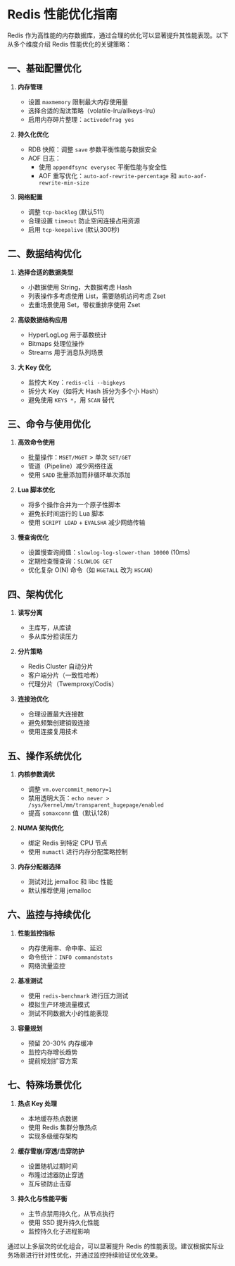 # Redis 性能优化指南

Redis 作为高性能的内存数据库，通过合理的优化可以显著提升其性能表现。以下从多个维度介绍 Redis 性能优化的关键策略：

## 一、基础配置优化

1. **内存管理**
   - 设置 `maxmemory` 限制最大内存使用量
   - 选择合适的淘汰策略（volatile-lru/allkeys-lru）
   - 启用内存碎片整理：`activedefrag yes`

2. **持久化优化**
   - RDB 快照：调整 `save` 参数平衡性能与数据安全
   - AOF 日志：
     - 使用 `appendfsync everysec` 平衡性能与安全性
     - AOF 重写优化：`auto-aof-rewrite-percentage` 和 `auto-aof-rewrite-min-size`

3. **网络配置**
   - 调整 `tcp-backlog` (默认511)
   - 合理设置 `timeout` 防止空闲连接占用资源
   - 启用 `tcp-keepalive` (默认300秒)

## 二、数据结构优化

1. **选择合适的数据类型**
   - 小数据使用 String，大数据考虑 Hash
   - 列表操作多考虑使用 List，需要随机访问考虑 Zset
   - 去重场景使用 Set，带权重排序使用 Zset

2. **高级数据结构应用**
   - HyperLogLog 用于基数统计
   - Bitmaps 处理位操作
   - Streams 用于消息队列场景

3. **大 Key 优化**
   - 监控大 Key：`redis-cli --bigkeys`
   - 拆分大 Key（如将大 Hash 拆分为多个小 Hash）
   - 避免使用 `KEYS *`，用 `SCAN` 替代

## 三、命令与使用优化

1. **高效命令使用**
   - 批量操作：`MSET/MGET` > 单次 `SET/GET`
   - 管道（Pipeline）减少网络往返
   - 使用 `SADD` 批量添加而非循环单次添加

2. **Lua 脚本优化**
   - 将多个操作合并为一个原子性脚本
   - 避免长时间运行的 Lua 脚本
   - 使用 `SCRIPT LOAD` + `EVALSHA` 减少网络传输

3. **慢查询优化**
   - 设置慢查询阈值：`slowlog-log-slower-than 10000` (10ms)
   - 定期检查慢查询：`SLOWLOG GET`
   - 优化复杂 O(N) 命令（如 `HGETALL` 改为 `HSCAN`）

## 四、架构优化

1. **读写分离**
   - 主库写，从库读
   - 多从库分担读压力

2. **分片策略**
   - Redis Cluster 自动分片
   - 客户端分片（一致性哈希）
   - 代理分片（Twemproxy/Codis）

3. **连接池优化**
   - 合理设置最大连接数
   - 避免频繁创建销毁连接
   - 使用连接复用技术

## 五、操作系统优化

1. **内核参数调优**
   - 调整 `vm.overcommit_memory=1`
   - 禁用透明大页：`echo never > /sys/kernel/mm/transparent_hugepage/enabled`
   - 提高 `somaxconn` 值（默认128）

2. **NUMA 架构优化**
   - 绑定 Redis 到特定 CPU 节点
   - 使用 `numactl` 进行内存分配策略控制

3. **内存分配器选择**
   - 测试对比 jemalloc 和 libc 性能
   - 默认推荐使用 jemalloc

## 六、监控与持续优化

1. **性能监控指标**
   - 内存使用率、命中率、延迟
   - 命令统计：`INFO commandstats`
   - 网络流量监控

2. **基准测试**
   - 使用 `redis-benchmark` 进行压力测试
   - 模拟生产环境流量模式
   - 测试不同数据大小的性能表现

3. **容量规划**
   - 预留 20-30% 内存缓冲
   - 监控内存增长趋势
   - 提前规划扩容方案

## 七、特殊场景优化

1. **热点 Key 处理**
   - 本地缓存热点数据
   - 使用 Redis 集群分散热点
   - 实现多级缓存架构

2. **缓存雪崩/穿透/击穿防护**
   - 设置随机过期时间
   - 布隆过滤器防止穿透
   - 互斥锁防止击穿

3. **持久化与性能平衡**
   - 主节点禁用持久化，从节点执行
   - 使用 SSD 提升持久化性能
   - 监控持久化子进程影响

通过以上多层次的优化组合，可以显著提升 Redis 的性能表现。建议根据实际业务场景进行针对性优化，并通过监控持续验证优化效果。